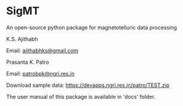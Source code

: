 # SigMT
An open-source python package for magnetotelluric data processing

K.S. Ajithabh

Email: ajithabhks@gmail.com

Prasanta K. Patro

Email: patrobpk@ngri.res.in

Download sample data: https://devapps.ngri.res.in/patro/TEST.zip

The user manual of this package is available in 'docs' folder.
